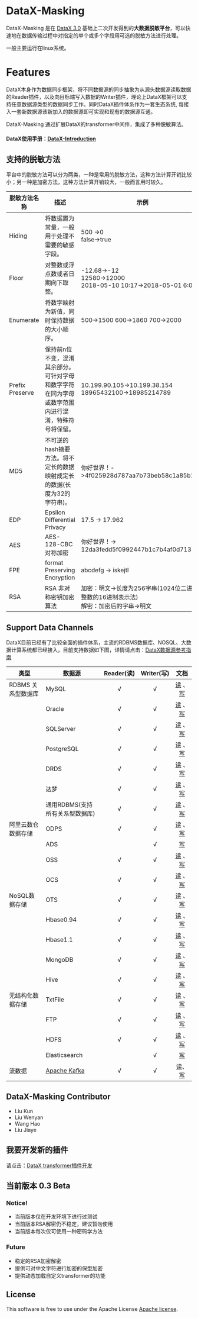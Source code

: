 # DataX-Masking

DataX-Masking 是在 [DataX 3.0](https://github.com/alibaba/DataX/) 基础上二次开发得到的**大数据脱敏平台**，可以快速地在数据传输过程中对指定的单个或多个字段用可选的脱敏方法进行处理。

一般主要运行在linux系统。

# Features

DataX本身作为数据同步框架，将不同数据源的同步抽象为从源头数据源读取数据的Reader插件，以及向目标端写入数据的Writer插件，理论上DataX框架可以支持任意数据源类型的数据同步工作。同时DataX插件体系作为一套生态系统, 每接入一套新数据源该新加入的数据源即可实现和现有的数据源互通。

DataX-Masking 通过扩展DataX的transformer中间件，集成了多种脱敏算法。

#### DataX使用手册：[DataX-Introduction](/docs/datax-masking-user-guide.md)

## 支持的脱敏方法

平台中的脱敏方法可以分为两类，一种是常用的脱敏方法，这种方法计算开销比较小；另一种是加密方法，这种方法计算开销较大，一般而言用时较久。

|脱敏方法名称|描述|示例|
|---|---|---|
|Hiding|将数据置为常量，一般用于处理不需要的敏感字段。|500 ->0<br>false->true|
|Floor|对整数或浮点数或者日期向下取整。|-12.68->-12<br>12580->12000<br>2018-05-10 10:17->2018-05-01 6:00|
|Enumerate|将数字映射为新值，同时保持数据的大小顺序。|500->1500 600->1860 700->2000|
|Prefix Preserve|保持前n位不变，混淆其余部分。可针对字母和数字字符在同为字母或数字范围内进行混淆，特殊符号将保留。|10.199.90.105->10.199.38.154<br>18965432100->18985214789|
|MD5|不可逆的hash摘要方法。将不定长的数据映射成定长的数据(长度为32的字符串)。|你好世界！->4f025928d787aa7b73beb58c1a85b11d|
|EDP|Epsilon Differential Privacy | 17.5 -> 17.962 |
|AES|AES-128-CBC 对称加密|你好世界！-> 12da3fedd5f0992447b1c7b4af0d7133|
| FPE | format Preserving Encryption | abcdefg -> iskejtl |
| RSA | RSA 非对称密钥加密算法 | 加密：明文->长度为256字串(1024位二进制整数的16进制表示法)<br>解密：加密后的字串->明文 | 


## Support Data Channels 

DataX目前已经有了比较全面的插件体系，主流的RDBMS数据库、NOSQL、大数据计算系统都已经接入，目前支持数据如下图，详情请点击：[DataX数据源参考指南](https://github.com/alibaba/DataX/wiki/DataX-all-data-channels)

| 类型           | 数据源        | Reader(读) | Writer(写) |文档|
| ------------ | ---------- | :-------: | :-------: |:-------: |
| RDBMS 关系型数据库 | MySQL      |     √     |     √     |[读](/mysqlreader/doc/mysqlreader.md) 、[写](/mysqlwriter/doc/mysqlwriter.md)|
|              | Oracle     |     √     |     √     |[读](/oraclereader/doc/oraclereader.md) 、[写](/oraclewriter/doc/oraclewriter.md)|
|              | SQLServer  |     √     |     √     |[读](/sqlserverreader/doc/sqlserverreader.md) 、[写](/sqlserverwriter/doc/sqlserverwriter.md)|
|              | PostgreSQL |     √     |     √     |[读](/postgresqlreader/doc/postgresqlreader.md) 、[写](/postgresqlwriter/doc/postgresqlwriter.md)|
|              | DRDS |     √     |     √     |[读](/drdsreader/doc/drdsreader.md) 、[写](/drdswriter/doc/drdswriter.md)|
|              | 达梦         |     √     |     √     |[读]() 、[写]()|
|              | 通用RDBMS(支持所有关系型数据库)         |     √     |     √     |[读]() 、[写]()|
| 阿里云数仓数据存储    | ODPS       |     √     |     √     |[读](/odpsreader/doc/odpsreader.md) 、[写](/odpswriter/doc/odpswriter.md)|
|              | ADS        |           |     √     |[写](/adswriter/doc/adswriter.md)|
|              | OSS        |     √     |     √     |[读](/ossreader/doc/ossreader.md) 、[写](/osswriter/doc/osswriter.md)|
|              | OCS        |     √     |     √     |[读](/ocsreader/doc/ocsreader.md) 、[写](/ocswriter/doc/ocswriter.md)|
| NoSQL数据存储    | OTS        |     √     |     √     |[读](/otsreader/doc/otsreader.md) 、[写](/otswriter/doc/otswriter.md)|
|              | Hbase0.94  |     √     |     √     |[读](/hbase094xreader/doc/hbase094xreader.md) 、[写](/hbase094xwriter/doc/hbase094xwriter.md)|
|              | Hbase1.1   |     √     |     √     |[读](/hbase11xreader/doc/hbase11xreader.md) 、[写](/hbase11xwriter/doc/hbase11xwriter.md)|
|              | MongoDB    |     √     |     √     |[读](/mongoreader/doc/mongoreader.md) 、[写](/mongowriter/doc/mongowriter.md)|
|              | Hive       |     √     |     √     |[读](/hdfsreader/doc/hdfsreader.md) 、[写](/hdfswriter/doc/hdfswriter.md)|
| 无结构化数据存储     | TxtFile    |     √     |     √     |[读](/txtfilereader/doc/txtfilereader.md) 、[写](/txtfilewriter/doc/txtfilewriter.md)|
|              | FTP        |     √     |     √     |[读](/ftpreader/doc/ftpreader.md) 、[写](/ftpwriter/doc/ftpwriter.md)|
|              | HDFS       |     √     |     √     |[读](/hdfsreader/doc/hdfsreader.md) 、[写](/hdfswriter/doc/hdfswriter.md)|
|              | Elasticsearch       |         |     √     |[写](/elasticsearchwriter/doc/elasticsearchwriter.md)|
| 流数据        | [Apache Kafka](/docs/userGuideKafka.md)       |   √     |    √      |[读](/streamkafkareader/doc/streamkafkareader.md)、[写](/streamkafkawriter/doc/streamkafkawriter.md)|


## DataX-Masking Contributor
* Liu Kun
* Liu Wenyan
* Wang Hao
* Liu Jiaye

## 我要开发新的插件
请点击：[DataX transformer插件开发](https://blog.csdn.net/landstream/article/details/79933800)

## 当前版本 0.3 Beta

### Notice!
* 当前版本仅在开发环境下进行过测试
* 当前版本RSA解密仍不稳定，建议暂勿使用
* 当前版本每次仅可使用一种密码学方法

### Future
* 稳定的RSA加密解密
* 提供可对中文字符进行加密的保型加密
* 提供动态加载自定义transformer的功能

## License

This software is free to use under the Apache License [Apache license](/license.txt).
